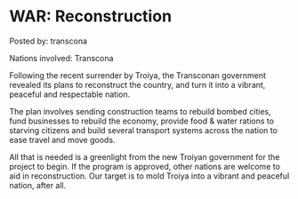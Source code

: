 # WAR: Reconstruction

Posted by: transcona

Nations involved: Transcona

Following the recent surrender by Troiya, the Transconan government revealed its plans to reconstruct the country, and turn it into a vibrant, peaceful and respectable nation.

The plan involves sending construction teams to rebuild bombed cities, fund businesses to rebuild the economy, provide food & water rations to starving citizens and build several transport systems across the nation to ease travel and move goods.

All that is needed is a greenlight from the new Troiyan government for the project to begin. If the program is approved, other nations are welcome to aid in reconstruction. Our target is to mold Troiya into a vibrant and peaceful nation, after all.